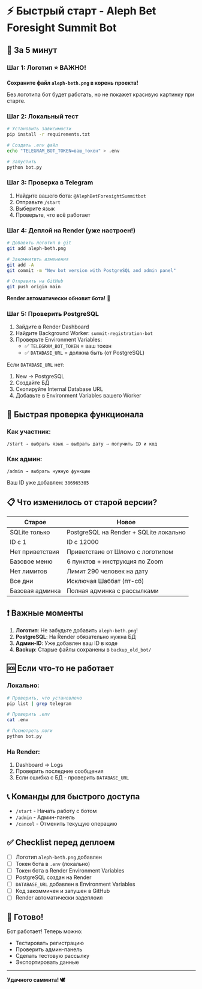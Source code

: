 # ⚡ Быстрый старт - Aleph Bet Foresight Summit Bot

## 🚀 За 5 минут

### Шаг 1: Логотип ⭐ ВАЖНО!

**Сохраните файл `aleph-beth.png` в корень проекта!**

Без логотипа бот будет работать, но не покажет красивую картинку при старте.

### Шаг 2: Локальный тест

```bash
# Установить зависимости
pip install -r requirements.txt

# Создать .env файл
echo "TELEGRAM_BOT_TOKEN=ваш_токен" > .env

# Запустить
python bot.py
```

### Шаг 3: Проверка в Telegram

1. Найдите вашего бота: `@AlephBetForesightSummitbot`
2. Отправьте `/start`
3. Выберите язык
4. Проверьте, что всё работает

### Шаг 4: Деплой на Render (уже настроен!)

```bash
# Добавить логотип в git
git add aleph-beth.png

# Закоммитить изменения
git add -A
git commit -m "New bot version with PostgreSQL and admin panel"

# Отправить на GitHub
git push origin main
```

**Render автоматически обновит бота!** 🎉

### Шаг 5: Проверить PostgreSQL

1. Зайдите в Render Dashboard
2. Найдите Background Worker: `summit-registration-bot`
3. Проверьте Environment Variables:
   - ✅ `TELEGRAM_BOT_TOKEN` = ваш токен
   - ✅ `DATABASE_URL` = должна быть (от PostgreSQL)

Если `DATABASE_URL` нет:
1. New → PostgreSQL
2. Создайте БД
3. Скопируйте Internal Database URL
4. Добавьте в Environment Variables вашего Worker

## 🎯 Быстрая проверка функционала

### Как участник:

```
/start → выбрать язык → выбрать дату → получить ID и код
```

### Как админ:

```
/admin → выбрать нужную функцию
```

Ваш ID уже добавлен: `386965305`

## 📋 Что изменилось от старой версии?

| Старое | Новое |
|--------|-------|
| SQLite только | PostgreSQL на Render + SQLite локально |
| ID с 1 | ID с 12000 |
| Нет приветствия | Приветствие от Шломо с логотипом |
| Базовое меню | 6 пунктов + инструкция по Zoom |
| Нет лимитов | Лимит 290 человек на дату |
| Все дни | Исключая Шаббат (пт-сб) |
| Базовая админка | Полная админка с рассылками |

## ❗ Важные моменты

1. **Логотип**: Не забудьте добавить `aleph-beth.png`!
2. **PostgreSQL**: На Render обязательно нужна БД
3. **Админ-ID**: Уже добавлен ваш ID в коде
4. **Backup**: Старые файлы сохранены в `backup_old_bot/`

## 🆘 Если что-то не работает

### Локально:

```bash
# Проверить, что установлено
pip list | grep telegram

# Проверить .env
cat .env

# Посмотреть логи
python bot.py
```

### На Render:

1. Dashboard → Logs
2. Проверить последние сообщения
3. Если ошибка с БД - проверить `DATABASE_URL`

## 📞 Команды для быстрого доступа

- `/start` - Начать работу с ботом
- `/admin` - Админ-панель
- `/cancel` - Отменить текущую операцию

## ✅ Checklist перед деплоем

- [ ] Логотип `aleph-beth.png` добавлен
- [ ] Токен бота в `.env` (локально)
- [ ] Токен бота в Render Environment Variables
- [ ] PostgreSQL создан на Render
- [ ] `DATABASE_URL` добавлен в Environment Variables
- [ ] Код закоммичен и запушен в GitHub
- [ ] Render автоматически задеплоил

## 🎉 Готово!

Бот работает! Теперь можно:
- Тестировать регистрацию
- Проверить админ-панель
- Сделать тестовую рассылку
- Экспортировать данные

---

**Удачного саммита! 🕊️**

